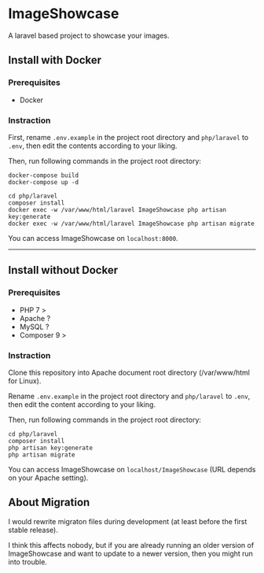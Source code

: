 # ImageShowcase

A laravel based project to showcase your images.


## Install with Docker

### Prerequisites

* Docker

### Instraction

First, rename `.env.example` in the project root directory and `php/laravel` to `.env`, 
then edit the contents according to your liking.

Then, run following commands in the project root directory:

```
docker-compose build
docker-compose up -d

cd php/laravel
composer install
docker exec -w /var/www/html/laravel ImageShowcase php artisan key:generate
docker exec -w /var/www/html/laravel ImageShowcase php artisan migrate
```

You can access ImageShowcase on `localhost:8000`.

----

## Install without Docker

### Prerequisites

* PHP 7 >
* Apache ?
* MySQL ?
* Composer 9 >

### Instraction

Clone this repository into Apache document root directory (/var/www/html for Linux).

Rename `.env.example` in the project root directory and `php/laravel` to `.env`,
then edit the content according to your liking.

Then, run following commands in the project root directory:

```
cd php/laravel
composer install
php artisan key:generate
php artisan migrate
```

You can access ImageShowcase on `localhost/ImageShowcase` (URL depends on your Apache setting).

## About Migration

I would rewrite migraton files during development (at least before the first stable release).

I think this affects nobody, but if you are already running an older version of ImageShowcase and want to 
update to a newer version, then you might run into trouble.
